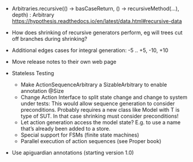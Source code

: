 - Arbitraries.recursive(() -> basCaseReturn, () -> recursiveMethod(…), depth) : Arbitrary<T>
  https://hypothesis.readthedocs.io/en/latest/data.html#recursive-data

- How does shrinking of recursive generators perform, eg will trees cut off branches during shrinking?

- Additional edges cases for integral generation:
  -5 .. +5, -10, +10

- Move release notes to their own web page

- Stateless Testing
    - Make ActionSequenceArbitrary a SizableArbitrary to enable annotation @Size
    - Change Action Interface to split state change and change to system under tests:
      This would allow sequence generation to consider preconditions.
      Probably requires a new class like Model<T> with T is type of SUT.
      In that case shrinking must consider preconditions!
    - Let action generation access the model state?
      E.g. to use a name that’s already been added to a store.
    - Special support for FSMs (finite state machines)
    - Parallel execution of action sequences (see Proper book)

- Use apiguardian annotations (starting version 1.0)


